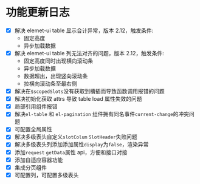 # 功能更新日志

- [x] 解决 elemet-ui table 显示合计异常，版本 2.12，触发条件:
  - 固定高度
  - 异步加载数据
- [x] 解决 elemet-ui table 列无法对齐的问题，版本 2.12，触发条件:
  - 固定高度同时出现横向滚动条
  - 异步加载数据
  - 数据超出，出现竖向滚动条
  - 拉横向滚动条至最右侧
- [x] 解决在`$scopedSlots`没有获取到槽插而导致函数调用报错的问题
- [x] 解决初始化获取 attrs 导致 table load 属性失效的问题
- [x] 局部引用组件报错
- [x] 解决`el-table` 和 `el-pagination` 组件拥有同名事件`current-change`的冲突问题
- [x] 可配置全局属性
- [x] 解决多级表头自定义`slotColum` `SlotHeader`失败问题
- [x] 解决多级表头列添加添加属性`display`为`false`，渲染异常
- [x] 添加`request` `getData`属性 api，方便和接口对接
- [x] 添加自适应容器功能
- [x] 集成分页组件
- [x] 可配置列，可配置多级表头
